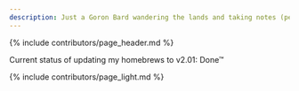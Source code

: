```yaml
---
description: Just a Goron Bard wandering the lands and taking notes (pen&paper ones) while making notes (musical ones).
---
```

{% include contributors/page_header.md %}
 
 Current status of updating my homebrews to v2.01: Done™

{% include contributors/page_light.md %}